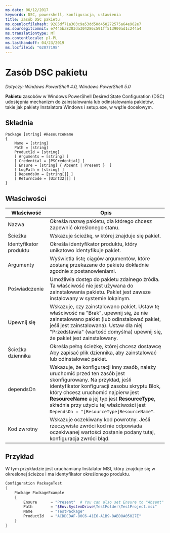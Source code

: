 ```yaml
---
ms.date: 06/12/2017
keywords: DSC, powershell, konfiguracja, ustawienia
title: Zasób DSC pakietu
ms.openlocfilehash: 9285df71a303c9a53dd50d450272575a64e962e7
ms.sourcegitcommit: e7445ba8203da304286c591ff513900ad1c244a4
ms.translationtype: MT
ms.contentlocale: pl-PL
ms.lasthandoff: 04/23/2019
ms.locfileid: "62077198"
---
```

# <a name="dsc-package-resource"></a>Zasób DSC pakietu

_Dotyczy: Windows PowerShell 4.0, Windows PowerShell 5.0_

**Pakietu** zasobów w Windows PowerShell Desired State Configuration (DSC) udostępnia mechanizm do zainstalowania lub odinstalowania pakietów, takie jak pakiety Instalatora Windows i setup.exe, w węźle docelowym.

## <a name="syntax"></a>Składnia

```
Package [string] #ResourceName
{
    Name = [string]
    Path = [string]
    ProductId = [string]
    [ Arguments = [string] ]
    [ Credential = [PSCredential] ]
    [ Ensure = [string] { Absent | Present }  ]
    [ LogPath = [string] ]
    [ DependsOn = [string[]] ]
    [ ReturnCode = [UInt32[]] ]
}
```

## <a name="properties"></a>Właściwości

| Właściwość | Opis |
| --- | --- |
| Nazwa| Określa nazwę pakietu, dla którego chcesz zapewnić określonego stanu.|
| Ścieżka| Wskazuje ścieżkę, w której znajduje się pakiet.|
| Identyfikator produktu| Określa identyfikator produktu, który unikatowo identyfikuje pakiet.|
| Argumenty| Wyświetla listę ciągów argumentów, które zostaną przekazane do pakietu dokładnie zgodnie z postanowieniami.|
| Poświadczenie| Umożliwia dostęp do pakietu zdalnego źródła. Ta właściwość nie jest używana do zainstalowania pakietu. Pakiet jest zawsze instalowany w systemie lokalnym.|
| Upewnij się| Wskazuje, czy zainstalowano pakiet. Ustaw tę właściwość na "Brak", upewnij się, że nie zainstalowano pakiet (lub odinstalować pakiet, jeśli jest zainstalowana). Ustaw dla niej "Przedstawia" (wartość domyślna) upewnij się, że pakiet jest zainstalowany.|
| Ścieżka dziennika| Określa pełną ścieżkę, której chcesz dostawcę Aby zapisać plik dziennika, aby zainstalować lub odinstalować pakiet.|
| dependsOn | Wskazuje, że konfiguracji inny zasób, należy uruchomić przed ten zasób jest skonfigurowany. Na przykład, jeśli identyfikator konfiguracji zasobu skryptu Blok, który chcesz uruchomić najpierw jest **ResourceName** a jej typ jest **ResourceType**, składnia przy użyciu tej właściwości jest `DependsOn = "[ResourceType]ResourceName"`.|
| Kod zwrotny| Wskazuje oczekiwany kod powrotny. Jeśli rzeczywiste zwróci kod nie odpowiada oczekiwanej wartości zostanie podany tutaj, konfiguracja zwróci błąd.|

## <a name="example"></a>Przykład

W tym przykładzie jest uruchamiany Instalator MSI, który znajduje się w określonej ścieżce i ma identyfikator określonego produktu.

```powershell
Configuration PackageTest
{
    Package PackageExample
    {
        Ensure      = "Present"  # You can also set Ensure to "Absent"
        Path        = "$Env:SystemDrive\TestFolder\TestProject.msi"
        Name        = "TestPackage"
        ProductId   = "ACDDCDAF-80C6-41E6-A1B9-8ABD8A05027E"
    }
}
```